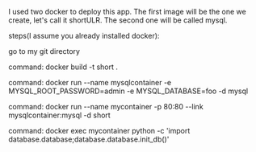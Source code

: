 I used two docker to deploy this app. The first image will be the one we create, let's call it shortULR.
The second one will be called mysql.

steps(I assume you already installed docker):

go to my git directory

command: docker build -t short .

command: docker run --name mysqlcontainer -e MYSQL_ROOT_PASSWORD=admin -e MYSQL_DATABASE=foo -d mysql 

command: docker run --name mycontainer -p 80:80 --link mysqlcontainer:mysql -d short 

command: docker exec mycontainer python -c 'import database.database;database.database.init_db()'
